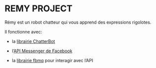 # REMY PROJECT

Rémy est un robot chatteur qui vous apprend des expressions rigolotes.

Il fonctionne avec:

* la [librairie ChatterBot](https://github.com/gunthercox/ChatterBot)

* l’[API Messenger de Facebook](https://developers.facebook.com/docs/messenger-platform/getting-started/quick-start)

* la [librairie fbmq](https://github.com/conbus/fbmq) pour interagir avec l’API